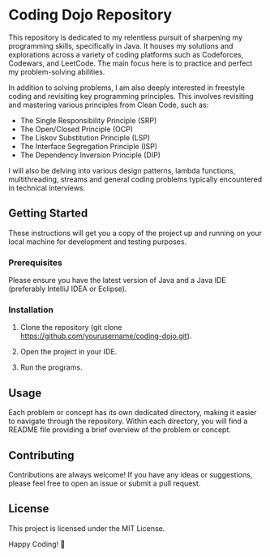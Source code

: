# Coding Dojo Repository

This repository is dedicated to my relentless pursuit of sharpening my programming skills, specifically in Java. It houses my solutions and explorations across a variety of coding platforms such as Codeforces, Codewars, and LeetCode. The main focus here is to practice and perfect my problem-solving abilities.

In addition to solving problems, I am also deeply interested in freestyle coding and revisiting key programming principles. This involves revisiting and mastering various principles from Clean Code, such as:

- The Single Responsibility Principle (SRP)
- The Open/Closed Principle (OCP)
- The Liskov Substitution Principle (LSP)
- The Interface Segregation Principle (ISP)
- The Dependency Inversion Principle (DIP)

I will also be delving into various design patterns, lambda functions, multithreading, streams and general coding problems typically encountered in technical interviews.

## Getting Started

These instructions will get you a copy of the project up and running on your local machine for development and testing purposes.

### Prerequisites

Please ensure you have the latest version of Java and a Java IDE (preferably IntelliJ IDEA or Eclipse).

### Installation

1. Clone the repository (git clone https://github.com/yourusername/coding-dojo.git).

2. Open the project in your IDE.
3. Run the programs.

## Usage

Each problem or concept has its own dedicated directory, making it easier to navigate through the repository. Within each directory, you will find a README file providing a brief overview of the problem or concept.

## Contributing

Contributions are always welcome! If you have any ideas or suggestions, please feel free to open an issue or submit a pull request.

## License

This project is licensed under the MIT License.

Happy Coding! 🚀